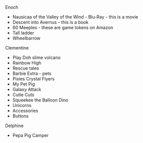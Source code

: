 Enoch
- Nausicaa of the Valley of the Wind - Blu-Ray - this is a movie
- Descent into Avernus - this is a book
- 60 Meeples - these are game tokens on Amazon
- Tall ladder
- Wheelbarrow

Clementine
- Play Doh slime volcano
- Rainbow High
- Rescue tales
- Barbie Extra - pets
- Pixies Crystal Flyers
- My Pet Pig
- Galaxy Attack
- Cutie Cuts
- Squeekee the Balloon Dino
- Unicorns
- Accessories
- Buttons

Delphine
- Pepa Pig Camper